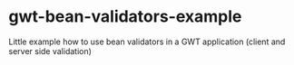 # gwt-bean-validators-example
Little example how to use bean validators in a GWT application (client and server side validation)
